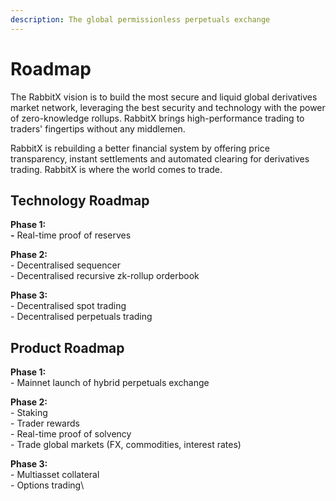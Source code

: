 ```yaml
---
description: The global permissionless perpetuals exchange
---
```


# Roadmap

The RabbitX vision is to build the most secure and liquid global derivatives market network, leveraging the best security and technology with the power of zero-knowledge rollups. RabbitX brings high-performance trading to traders' fingertips without any middlemen.

RabbitX is rebuilding a better financial system by offering price transparency, instant settlements and automated clearing for derivatives trading. RabbitX is where the world comes to trade.



## Technology Roadmap

**Phase 1:**\
**-** Real-time proof of reserves

**Phase 2:**\
\- Decentralised sequencer\
\- Decentralised recursive zk-rollup orderbook

**Phase 3:**\
\- Decentralised spot trading\
\- Decentralised perpetuals trading

## Product Roadmap

**Phase 1:**\
\- Mainnet launch of hybrid perpetuals exchange

**Phase 2:**\
\- Staking\
\- Trader rewards\
\- Real-time proof of solvency\
\- Trade global markets (FX, commodities, interest rates)

**Phase 3:**\
\- Multiasset collateral\
\- Options trading\
